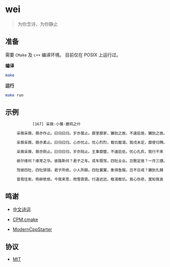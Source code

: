 # wei

> 为你念诗，为你静止

## 准备

需要 `CMake` 及 `c++` 编译环境。
目前仅在 POSIX 上运行过。

**编译**

```bash
make
```

**运行**
```bash
make run
```

## 示例

```bash
            [167] 采薇·小雅·鹿鸣之什

     采薇采薇，薇亦作止。曰归曰归，岁亦莫止。靡室靡家，玁狁之故。不遑启居，玁狁之故。

     采薇采薇，薇亦柔止。曰归曰归，心亦忧止。忧心烈烈，载饥载渴。我戍未定，靡使归聘。

     采薇采薇，薇亦刚止。曰归曰归，岁亦阳止。王事靡盬，不遑启处。忧心孔疚，我行不来！

     彼尔维何？维常之华。彼路斯何？君子之车。戎车既驾，四牡业业。岂敢定居？一月三捷。

     驾彼四牡，四牡骙骙。君子所依，小人所腓。四牡翼翼，象弭鱼服。岂不日戒？玁狁孔棘！

     昔我往矣，杨柳依依。今我来思，雨雪霏霏。行道迟迟，载渴载饥。我心伤悲，莫知我哀！
```

## 鸣谢

- [中文诗词](https://github.com/chinese-poetry/chinese-poetry)

- [CPM.cmake](https://github.com/TheLartians/CPM.cmake)

- [ModernCppStarter](https://github.com/TheLartians/ModernCppStarter)

## 协议

- [MIT](LICENSE)
